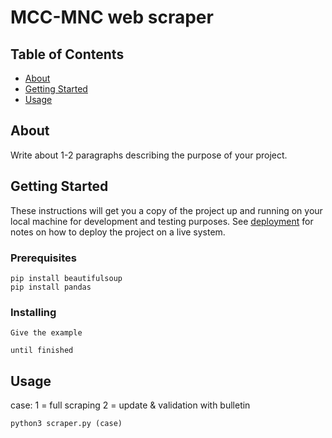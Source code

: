 # MCC-MNC web scraper

## Table of Contents

- [About](#about)
- [Getting Started](#getting_started)
- [Usage](#usage)

## About <a name = "about"></a>

Write about 1-2 paragraphs describing the purpose of your project.

## Getting Started <a name = "getting_started"></a>

These instructions will get you a copy of the project up and running on your local machine for development and testing purposes. See [deployment](#deployment) for notes on how to deploy the project on a live system.

### Prerequisites

```
pip install beautifulsoup
pip install pandas
```

### Installing

```
Give the example
```

```
until finished
```


## Usage <a name = "usage"></a>
case:
1 = full scraping
2 = update & validation with bulletin
```
python3 scraper.py (case)
```
